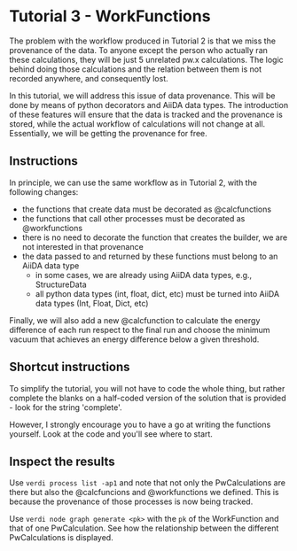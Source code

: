 # Tutorial 3 - WorkFunctions

The problem with the workflow produced in Tutorial 2 is that we miss the provenance of the data. To anyone except the person who actually ran these calculations, they will be just 5 unrelated pw.x calculations. The logic behind doing those calculations and the relation between them is not recorded anywhere, and consequently lost.

In this tutorial, we will address this issue of data provenance. This will be done by means of python decorators and AiiDA data types.
The introduction of these features will ensure that the data is tracked and the provenance is stored, while the actual workflow of calculations will not change at all. Essentially, we will be getting the provenance for free.

## Instructions

In principle, we can use the same workflow as in Tutorial 2, with the following changes:
- the functions that create data must be decorated as @calcfunctions
- the functions that call other processes must be decorated as @workfunctions
- there is no need to decorate the function that creates the builder, we are not interested in that provenance
- the data passed to and returned by these functions must belong to an AiiDA data type
  - in some cases, we are already using AiiDA data types, e.g., StructureData
  - all python data types (int, float, dict, etc) must be turned into AiiDA data types (Int, Float, Dict, etc) 

Finally, we will also add a new @calcfunction to calculate the energy difference of each run respect to the final run and choose the minimum vacuum that achieves an energy difference below a given threshold. 

## Shortcut instructions

To simplify the tutorial, you will not have to code the whole thing, but rather complete the blanks on a half-coded version of the solution that is provided - look for the string 'complete'.

However, I strongly encourage you to have a go at writing the functions yourself. Look at the code and you'll see where to start. 

## Inspect the results

Use `verdi process list -ap1` and note that not only the PwCalculations are there but also the @calcfuncions and @workfunctions we defined. This is because the provenance of those processes is now being tracked.

Use `verdi node graph generate <pk>` with the `pk` of the WorkFunction and that of one PwCalculation. See how the relationship between the different PwCalculations is displayed. 


